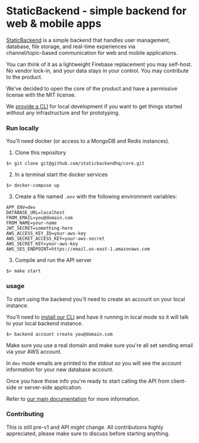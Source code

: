 # StaticBackend - simple backend for web & mobile apps

[StaticBackend](https://staticbackend.com) is a simple backend that handles 
user management, database, file storage, and real-time experiences via  
channel/topic-based communication for web and mobile applications.

You can think of it as a lightweight Firebase replacement you may self-host. No 
vendor lock-in, and your data stays in your control. You may contribute to the 
product.

We've decided to open the core of the product and have a permissive license 
with the MIT license.

We [provide a CLI](https://staticbackend.com/getting-started/) for local 
development if you want to get things started without any infrastructure and 
for prototyping. 

### Run locally

You'll need docker (or access to a MongoDB and Redis instances).

1. Clone this repository

```shell
$> git clone git@github.com/staticbackendhq/core.git
```

2. In a terminal start the docker services

```shell
$> docker-compuse up
```

3. Create a file named `.env` with the following environment variables:

```
APP_ENV=dev
DATABASE_URL=localhost
FROM_EMAIL=you@domain.com
FROM_NAME=your-name
JWT_SECRET=something-here
AWS_ACCESS_KEY_ID=your-aws-key
AWS_SECRET_ACCESS_KEY=your-aws-secret
AWS_SECRET_KEY=your-aws-key
AWS_SES_ENDPOINT=https://email.us-east-1.amazonaws.com
```

3. Compile and run the API server

```shell
$> make start
```

### usage

To start using the backend you'll need to create an account on your local 
instance.

You'll need to [install our CLI](https://staticbackend.com/getting-started/) and 
have it running in local mode so it will talk to your local backend instance.

```shell
$> backend account create you@domain.com
```

Make sure you use a real domain and make sure you're all set sending email 
via your AWS account.

In `dev` mode emails are printed to the stdout so you will see the account 
information for your new database account.

Once you have those info you're ready to start calling the API from client-side 
or server-side application.

Refer to [our main documentation](https://staticbackend.com/docs/) for more 
information.

### Contributing

This is still pre-v1 and API _might_ change. All contributions highly appreciated, 
please make sure to discuss before starting anything.
